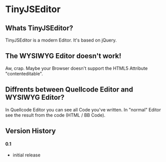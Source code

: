 TinyJSEditor
============

Whats TinyJSEditor?
-------------------
TinyJSEditor is a modern Editor. It's based on jQuery.

The WYSIWYG Editor doesn't work!
--------------------------------
Aw, crap. Maybe your Browser doesn't support the HTML5 Attribute "contenteditable".

Diffrents between Quellcode Editor and WYSIWYG Editor?
------------------------------------------------------
In Quellcode Editor you can see all Code you've written. In "normal" Editor see the result from the code (HTML / BB Code).

Version History
---------------

#### 0.1
* initial release
